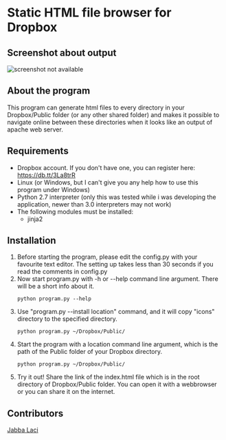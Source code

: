 Static HTML file browser for Dropbox
====================================

Screenshot about output
------------------
![screenshot not available](https://raw.github.com/kisssandoradam/Static-HTML-file-browser-for-Dropbox/master/screenshot.png)

About the program
------------
This program can generate html files to every directory in your Dropbox/Public folder (or any other shared folder) and makes it possible to navigate online between these directories when it looks like an output of apache web server.

Requirements
-------------------
* Dropbox account. If you don't have one, you can register here: https://db.tt/3La8trR
* Linux (or Windows, but I can't give you any help how to use this program under Windows)
* Python 2.7 interpreter (only this was tested while i was developing the application, newer than 3.0 interpreters may not work)
* The following modules must be installed:
  + jinja2

Installation
------------
1. Before starting the program, please edit the config.py with your favourite text editor. The setting up takes less than 30 seconds if you read the comments in config.py
2. Now start program.py with -h or --help command line argument. There will be a short info about it.
    ```
    python program.py --help
    ```
3. Use "program.py --install location" command, and it will copy "icons" directory to the specified directory.
    ```
    python program.py ~/Dropbox/Public/
    ```
4. Start the program with a location command line argument, which is the path of the Public folder of your Dropbox directory.
    ```
    python program.py ~/Dropbox/Public/
    ```
5. Try it out! Share the link of the index.html file which is in the root directory of Dropbox/Public folder. You can open it with a webbrowser or you can share it on the internet.

Contributors
----------------

[Jabba Laci](https://github.com/jabbalaci)
